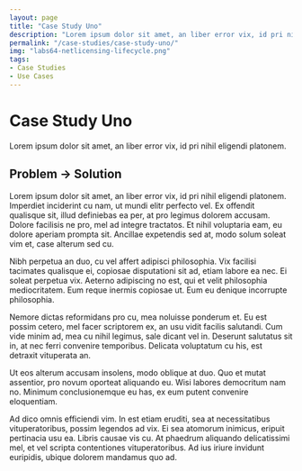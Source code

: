 ```yaml
---
layout: page
title: "Case Study Uno"
description: "Lorem ipsum dolor sit amet, an liber error vix, id pri nihil eligendi platonem. Imperdiet inciderint cu nam, ut mundi elitr perfecto vel. Ex offendit qualisque sit, illud definiebas ea per, at pro legimus dolorem accusam. Dolore facilisis ne pro, mel ad integre tractatos. Et nihil voluptaria eam, eu dolore aperiam prompta sit. Ancillae expetendis sed at, modo solum soleat vim et, case alterum sed cu."
permalink: "/case-studies/case-study-uno/"
img: "labs64-netlicensing-lifecycle.png"
tags:
- Case Studies
- Use Cases
---
```

<div class="row NL_banner">
    <div class="col-md-6 col-md-offset-3 NL_about_page">
        <h1>Case Study Uno</h1>
        <span>Lorem ipsum dolor sit amet, an liber error vix, id pri nihil eligendi platonem.</span>
    </div>
</div>

## Problem -> Solution

Lorem ipsum dolor sit amet, an liber error vix, id pri nihil eligendi platonem. Imperdiet inciderint cu nam, ut mundi elitr perfecto vel. Ex offendit qualisque sit, illud definiebas ea per, at pro legimus dolorem accusam. Dolore facilisis ne pro, mel ad integre tractatos. Et nihil voluptaria eam, eu dolore aperiam prompta sit. Ancillae expetendis sed at, modo solum soleat vim et, case alterum sed cu.

Nibh perpetua an duo, cu vel affert adipisci philosophia. Vix facilisi tacimates qualisque ei, copiosae disputationi sit ad, etiam labore ea nec. Ei soleat perpetua vix. Aeterno adipiscing no est, qui et velit philosophia mediocritatem. Eum reque inermis copiosae ut. Eum eu denique incorrupte philosophia.

Nemore dictas reformidans pro cu, mea noluisse ponderum et. Eu est possim cetero, mel facer scriptorem ex, an usu vidit facilis salutandi. Cum vide minim ad, mea cu nihil legimus, sale dicant vel in. Deserunt salutatus sit in, at nec ferri convenire temporibus. Delicata voluptatum cu his, est detraxit vituperata an.

Ut eos alterum accusam insolens, modo oblique at duo. Quo et mutat assentior, pro novum oporteat aliquando eu. Wisi labores democritum nam no. Minimum conclusionemque eu has, ex eum putent convenire eloquentiam.

Ad dico omnis efficiendi vim. In est etiam eruditi, sea at necessitatibus vituperatoribus, possim legendos ad vix. Ei sea atomorum inimicus, eripuit pertinacia usu ea. Libris causae vis cu. At phaedrum aliquando delicatissimi mel, et vel scripta contentiones vituperatoribus. Ad ius iriure invidunt euripidis, ubique dolorem mandamus quo ad.
